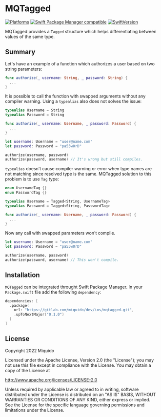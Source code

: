 # MQTagged

[![Platforms](https://img.shields.io/badge/platform-iOS%20|%20iPadOS%20|%20macOS-gray.svg?style=flat)]()
[![Swift Package Manager compatible](https://img.shields.io/badge/Swift%20Package%20Manager-compatible-brightgreen.svg)](https://github.com/apple/swift-package-manager)
[![SwiftVersion](https://img.shields.io/badge/Swift-5.6-brightgreen.svg)]()

MQTagged provides a `Tagged` structure which helps differentiating between values of the same type.

## Summary

Let's have an example of a function which authorizes a user based on two string parameters:

```swift
func authorize(_ username: String, _ password: String) {
  ...
}
```

It is possible to call the function with swapped arguments without any compiler warning. Using a `typealias` also does not solves the issue:

```swift
typealias Username = String
typealias Password = String

func authorize(_ username: Username, _ password: Password) {
  ...
}

let username: Username = "user@name.com"
let password: Password = "pa55w0rD"

authorize(username, password)
authorize(password, username) // It's wrong but still compiles.
```

`typealias` doesn't cause compiler warning or error when type names are not matching since resolved type is the same. MQTagged solution to this problem is to use `Tag` type:

```swift
enum UsernameTag {}
enum PasswordTag {}

typealias Username = Tagged<String, UsernameTag>
typealias Password = Tagged<String, PasswordTag>

func authorize(_ username: Username, _ password: Password) {
  ...
}
```

Now any call with swapped parameters won't compile.

```swift
let username: Username = "user@name.com"
let password: Password = "pa55w0rD"

authorize(username, password)
authorize(password, username) // This won't compile.
```

## Installation
`MQTagged` can be integrated throught Swift Package Manager. In your `Package.swift` file add the following `dependency`:

```swift
dependencies: [
  .package(
    url: "https://gitlab.com/miquido/dev/ios/mqtagged.git",
    .upToNextMajor("0.1.0")
  )
]
```

## License

Copyright 2022 Miquido

Licensed under the Apache License, Version 2.0 (the "License"); you may not use this file except in compliance with the License. You may obtain a copy of the License at

http://www.apache.org/licenses/LICENSE-2.0

Unless required by applicable law or agreed to in writing, software distributed under the License is distributed on an "AS IS" BASIS, WITHOUT WARRANTIES OR CONDITIONS OF ANY KIND, either express or implied. See the License for the specific language governing permissions and limitations under the License.
